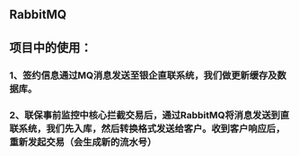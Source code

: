 ## RabbitMQ

## 项目中的使用：

### 1、签约信息通过MQ消息发送至银企直联系统，我们做更新缓存及数据库。

### 2、联保事前监控中核心拦截交易后，通过RabbitMQ将消息发送到直联系统，我们先入库，然后转换格式发送给客户。收到客户响应后，重新发起交易（会生成新的流水号）